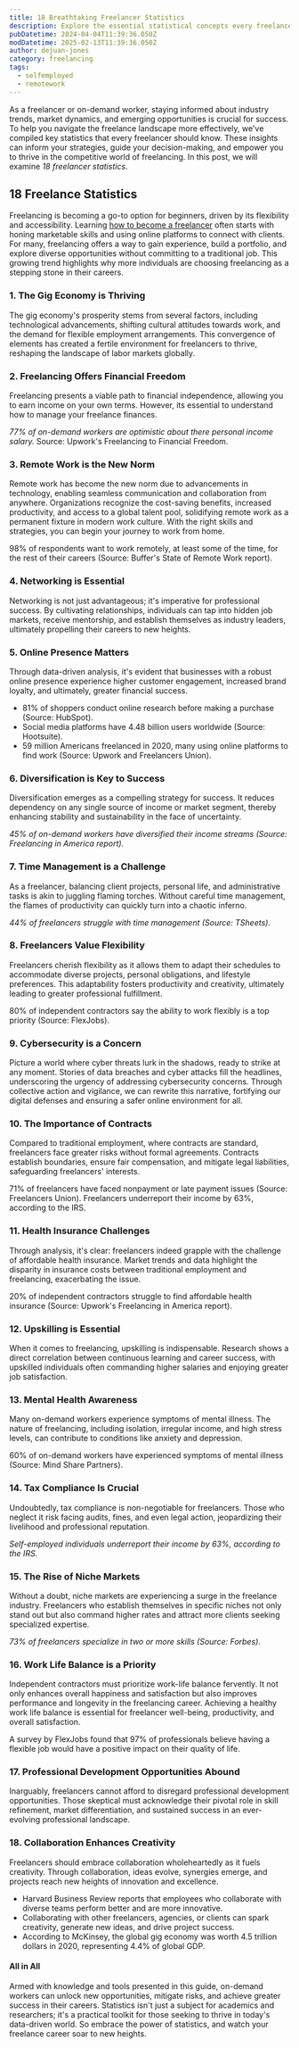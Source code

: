 ```yaml
---
title: 18 Breathtaking Freelancer Statistics
description: Explore the essential statistical concepts every freelancer should know to thrive in their career.
pubDatetime: 2024-04-04T11:39:36.050Z
modDatetime: 2025-02-13T11:39:36.050Z
author: dejuan-jones
category: freelancing
tags:
  - selfemployed
  - remotework
---
```


As a freelancer or on-demand worker, staying informed about industry trends, market dynamics, and emerging opportunities is crucial for success. To help you navigate the freelance landscape more effectively, we've compiled key statistics that every freelancer should know. These insights can inform your strategies, guide your decision-making, and empower you to thrive in the competitive world of freelancing. In this post, we will examine _18 freelancer statistics_.

## 18 Freelance Statistics

Freelancing is becoming a go-to option for beginners, driven by its flexibility and accessibility. Learning [how to become a freelancer](/blog/how-to-start-freelancing) often starts with honing marketable skills and using online platforms to connect with clients. For many, freelancing offers a way to gain experience, build a portfolio, and explore diverse opportunities without committing to a traditional job. This growing trend highlights why more individuals are choosing freelancing as a stepping stone in their careers.

### 1. The Gig Economy is Thriving

The gig economy's prosperity stems from several factors, including technological advancements, shifting cultural attitudes towards work, and the demand for flexible employment arrangements. This convergence of elements has created a fertile environment for freelancers to thrive, reshaping the landscape of labor markets globally.

### 2. Freelancing Offers Financial Freedom

Freelancing presents a viable path to financial independence, allowing you to earn income on your own terms. However, its essential to understand how to manage your freelance finances.

_77% of on-demand workers are optimistic about there personal income salary._ Source: Upwork's Freelancing to Financial Freedom.

### 3. Remote Work is the New Norm

Remote work has become the new norm due to advancements in technology, enabling seamless communication and collaboration from anywhere. Organizations recognize the cost-saving benefits, increased productivity, and access to a global talent pool, solidifying remote work as a permanent fixture in modern work culture. With the right skills and strategies, you can begin your journey to work from home.

98% of respondents want to work remotely, at least some of the time, for the rest of their careers (Source: Buffer's State of Remote Work report).

### 4. Networking is Essential

Networking is not just advantageous; it's imperative for professional success. By cultivating relationships, individuals can tap into hidden job markets, receive mentorship, and establish themselves as industry leaders, ultimately propelling their careers to new heights.

### 5. Online Presence Matters

Through data-driven analysis, it's evident that businesses with a robust online presence experience higher customer engagement, increased brand loyalty, and ultimately, greater financial success.

- 81% of shoppers conduct online research before making a purchase (Source: HubSpot).
- Social media platforms have 4.48 billion users worldwide (Source: Hootsuite).
- 59 million Americans freelanced in 2020, many using online platforms to find work (Source: Upwork and Freelancers Union).

### 6. Diversification is Key to Success

Diversification emerges as a compelling strategy for success. It reduces dependency on any single source of income or market segment, thereby enhancing stability and sustainability in the face of uncertainty.

_45% of on-demand workers have diversified their income streams (Source: Freelancing in America report)._

### 7. Time Management is a Challenge

As a freelancer, balancing client projects, personal life, and administrative tasks is akin to juggling flaming torches. Without careful time management, the flames of productivity can quickly turn into a chaotic inferno.

_44% of freelancers struggle with time management (Source: TSheets)._

### 8. Freelancers Value Flexibility

Freelancers cherish flexibility as it allows them to adapt their schedules to accommodate diverse projects, personal obligations, and lifestyle preferences. This adaptability fosters productivity and creativity, ultimately leading to greater professional fulfillment.

80% of independent contractors say the ability to work flexibly is a top priority (Source: FlexJobs).

### 9. Cybersecurity is a Concern

Picture a world where cyber threats lurk in the shadows, ready to strike at any moment. Stories of data breaches and cyber attacks fill the headlines, underscoring the urgency of addressing cybersecurity concerns. Through collective action and vigilance, we can rewrite this narrative, fortifying our digital defenses and ensuring a safer online environment for all.

### 10. The Importance of Contracts

Compared to traditional employment, where contracts are standard, freelancers face greater risks without formal agreements. Contracts establish boundaries, ensure fair compensation, and mitigate legal liabilities, safeguarding freelancers' interests.

71% of freelancers have faced nonpayment or late payment issues (Source: Freelancers Union). Freelancers underreport their income by 63%, according to the IRS.

### 11. Health Insurance Challenges

Through analysis, it's clear: freelancers indeed grapple with the challenge of affordable health insurance. Market trends and data highlight the disparity in insurance costs between traditional employment and freelancing, exacerbating the issue.

20% of independent contractors struggle to find affordable health insurance (Source: Upwork's Freelancing in America report).

### 12. Upskilling is Essential

When it comes to freelancing, upskilling is indispensable. Research shows a direct correlation between continuous learning and career success, with upskilled individuals often commanding higher salaries and enjoying greater job satisfaction.

### 13. Mental Health Awareness

Many on-demand workers experience symptoms of mental illness. The nature of freelancing, including isolation, irregular income, and high stress levels, can contribute to conditions like anxiety and depression.

60% of on-demand workers have experienced symptoms of mental illness (Source: Mind Share Partners).

### 14. Tax Compliance Is Crucial

Undoubtedly, tax compliance is non-negotiable for freelancers. Those who neglect it risk facing audits, fines, and even legal action, jeopardizing their livelihood and professional reputation.

_Self-employed individuals underreport their income by 63%, according to the IRS._

### 15. The Rise of Niche Markets

Without a doubt, niche markets are experiencing a surge in the freelance industry. Freelancers who establish themselves in specific niches not only stand out but also command higher rates and attract more clients seeking specialized expertise.

_73% of freelancers specialize in two or more skills (Source: Forbes)._

### 16. Work Life Balance is a Priority

Independent contractors must prioritize work-life balance fervently. It not only enhances overall happiness and satisfaction but also improves performance and longevity in the freelancing career. Achieving a healthy work life balance is essential for freelancer well-being, productivity, and overall satisfaction.

A survey by FlexJobs found that 97% of professionals believe having a flexible job would have a positive impact on their quality of life.

### 17. Professional Development Opportunities Abound

Inarguably, freelancers cannot afford to disregard professional development opportunities. Those skeptical must acknowledge their pivotal role in skill refinement, market differentiation, and sustained success in an ever-evolving professional landscape.

### 18. Collaboration Enhances Creativity

Freelancers should embrace collaboration wholeheartedly as it fuels creativity. Through collaboration, ideas evolve, synergies emerge, and projects reach new heights of innovation and excellence.

- Harvard Business Review reports that employees who collaborate with diverse teams perform better and are more innovative.
- Collaborating with other freelancers, agencies, or clients can spark creativity, generate new ideas, and drive project success.
- According to McKinsey, the global gig economy was worth 4.5 trillion dollars in 2020, representing 4.4% of global GDP.

#### All in All

Armed with knowledge and tools presented in this guide, on-demand workers can unlock new opportunities, mitigate risks, and achieve greater success in their careers. Statistics isn't just a subject for academics and researchers; it's a practical toolkit for those seeking to thrive in today's data-driven world. So embrace the power of statistics, and watch your freelance career soar to new heights.
